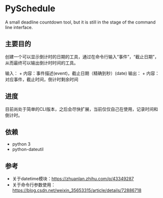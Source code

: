 # PySchedule

A small deadline countdown tool, but it is still in the stage of the command line interface.

## 主要目的

创建一个可以显示倒计时的日期的工具，通过在命令行输入“事件”，“截止日期”，从而最终可以输出倒计时时间的工具。

输入：
    + 内容：事件描述(event)，截止日期（精确到秒）(date)
输出：
    + 内容：对应事件，截止时间，倒计时剩余时间

## 进度

目前尚处于简单的CLI版本，之后会尽快扩展，当前仅仅自己在使用，记录时间和倒计时。

## 依赖

* python 3
* python-dateutil

## 参考

* 关于datetime模块：https://zhuanlan.zhihu.com/p/43349287
* 关于命令行参数使用：https://blog.csdn.net/weixin_35653315/article/details/72886718
